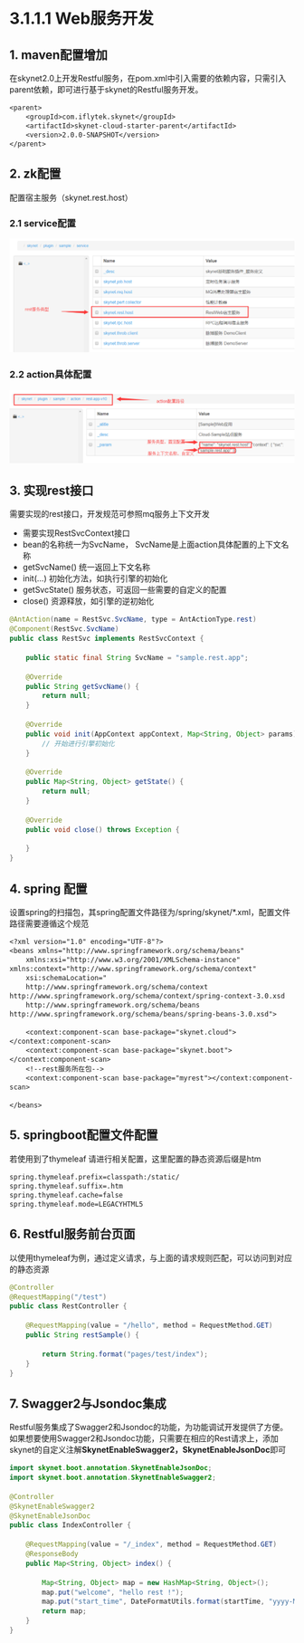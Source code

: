 # 3.1.1.1 Web服务开发

## 1. maven配置增加

在skynet2.0上开发Restful服务，在pom.xml中引入需要的依赖内容，只需引入parent依赖，即可进行基于skynet的Restful服务开发。

```markup
<parent>
	<groupId>com.iflytek.skynet</groupId>
	<artifactId>skynet-cloud-starter-parent</artifactId>
	<version>2.0.0-SNAPSHOT</version>
</parent>
```

## 2. zk配置

 配置宿主服务（skynet.rest.host）

### 2.1 service配置

![](../../../.gitbook/assets/image%20%2829%29.png)

### **2.2 action具体配置**

![](../../../.gitbook/assets/image%20%2812%29.png)

## 3. 实现rest接口

 需要实现的rest接口，开发规范可参照mq服务上下文开发

* 需要实现RestSvcContext接口
* bean的名称统一为SvcName， SvcName是上面action具体配置的上下文名称
* getSvcName\(\) 统一返回上下文名称
* init\(...\) 初始化方法，如执行引擎的初始化
* getSvcState\(\) 服务状态，可返回一些需要的自定义的配置
* close\(\) 资源释放，如引擎的逆初始化

```java
@AntAction(name = RestSvc.SvcName, type = AntActionType.rest)
@Component(RestSvc.SvcName)
public class RestSvc implements RestSvcContext {

	public static final String SvcName = "sample.rest.app";

	@Override
	public String getSvcName() {
		return null;
	}

	@Override
	public void init(AppContext appContext, Map<String, Object> params) throws Exception {
		// 开始进行引擎初始化
	}

	@Override
	public Map<String, Object> getState() {
		return null;
	}
	
	@Override
	public void close() throws Exception {

	}
}
```

## 4. spring 配置

设置spring的扫描包，其spring配置文件路径为/spring/skynet/\*.xml，配置文件路径需要遵循这个规范

```markup
<?xml version="1.0" encoding="UTF-8"?>
<beans xmlns="http://www.springframework.org/schema/beans"
	xmlns:xsi="http://www.w3.org/2001/XMLSchema-instance" xmlns:context="http://www.springframework.org/schema/context"
	xsi:schemaLocation="
	http://www.springframework.org/schema/context http://www.springframework.org/schema/context/spring-context-3.0.xsd 
	http://www.springframework.org/schema/beans http://www.springframework.org/schema/beans/spring-beans-3.0.xsd">

	<context:component-scan base-package="skynet.cloud"></context:component-scan>
	<context:component-scan base-package="skynet.boot"></context:component-scan>
	<!--rest服务所在包-->
	<context:component-scan base-package="myrest"></context:component-scan>

</beans>
```

## 5. springboot配置文件配置

若使用到了thymeleaf 请进行相关配置，这里配置的静态资源后缀是htm

```markup
spring.thymeleaf.prefix=classpath:/static/
spring.thymeleaf.suffix=.htm
spring.thymeleaf.cache=false
spring.thymeleaf.mode=LEGACYHTML5
```

## 6. Restful服务前台页面

以使用thymeleaf为例，通过定义请求，与上面的请求规则匹配，可以访问到对应的静态资源

```java
@Controller
@RequestMapping("/test")
public class RestController {

	@RequestMapping(value = "/hello", method = RequestMethod.GET)
	public String restSample() {

		return String.format("pages/test/index");
	}
}
```

## 7. Swagger2与Jsondoc集成

Restful服务集成了Swagger2和Jsondoc的功能，为功能调试开发提供了方便。如果想要使用Swagger2和Jsondoc功能，只需要在相应的Rest请求上，添加skynet的自定义注解**SkynetEnableSwagger2，SkynetEnableJsonDoc**即可

```java
import skynet.boot.annotation.SkynetEnableJsonDoc;
import skynet.boot.annotation.SkynetEnableSwagger2;

@Controller
@SkynetEnableSwagger2
@SkynetEnableJsonDoc
public class IndexController {

	@RequestMapping(value = "/_index", method = RequestMethod.GET)
	@ResponseBody
	public Map<String, Object> index() {

		Map<String, Object> map = new HashMap<String, Object>();
		map.put("welcome", "hello rest !");
		map.put("start_time", DateFormatUtils.format(startTime, "yyyy-MM-dd HH:mm:ss"));
		return map;
	}
}
```

